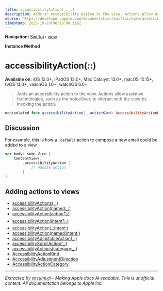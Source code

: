 ```yaml
---
title: accessibilityAction(_:_:)
description: Adds an accessibility action to the view. Actions allow assistive technologies, such as the VoiceOver, to interact with the view by invoking the action.
source: https://developer.apple.com/documentation/swiftui/view/accessibilityaction(_:_:)
timestamp: 2025-10-29T00:13:00.116Z
---
```


**Navigation:** [Swiftui](/documentation/swiftui) › [view](/documentation/swiftui/view)

**Instance Method**

# accessibilityAction(_:_:)

**Available on:** iOS 13.0+, iPadOS 13.0+, Mac Catalyst 13.0+, macOS 10.15+, tvOS 13.0+, visionOS 1.0+, watchOS 6.0+

> Adds an accessibility action to the view. Actions allow assistive technologies, such as the VoiceOver, to interact with the view by invoking the action.

```swift
nonisolated func accessibilityAction(_ actionKind: AccessibilityActionKind = .default, _ handler: @escaping () -> Void) -> ModifiedContent<Self, AccessibilityAttachmentModifier>
```

## Discussion

For example, this is how a `.default` action to compose a new email could be added to a view.

```swift
var body: some View {
    ContentView()
        .accessibilityAction {
            // Handle action
        }
}
```

## Adding actions to views

- [accessibilityActions(_:)](/documentation/swiftui/view/accessibilityactions(_:))
- [accessibilityAction(named:_:)](/documentation/swiftui/view/accessibilityaction(named:_:))
- [accessibilityAction(action:label:)](/documentation/swiftui/view/accessibilityaction(action:label:))
- [accessibilityAction(intent:label:)](/documentation/swiftui/view/accessibilityaction(intent:label:))
- [accessibilityAction(_:intent:)](/documentation/swiftui/view/accessibilityaction(_:intent:))
- [accessibilityAction(named:intent:)](/documentation/swiftui/view/accessibilityaction(named:intent:))
- [accessibilityAdjustableAction(_:)](/documentation/swiftui/view/accessibilityadjustableaction(_:))
- [accessibilityScrollAction(_:)](/documentation/swiftui/view/accessibilityscrollaction(_:))
- [accessibilityActions(category:_:)](/documentation/swiftui/view/accessibilityactions(category:_:))
- [AccessibilityActionKind](/documentation/swiftui/accessibilityactionkind)
- [AccessibilityAdjustmentDirection](/documentation/swiftui/accessibilityadjustmentdirection)
- [AccessibilityActionCategory](/documentation/swiftui/accessibilityactioncategory)

---

*Extracted by [sosumi.ai](https://sosumi.ai) - Making Apple docs AI-readable.*
*This is unofficial content. All documentation belongs to Apple Inc.*

